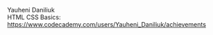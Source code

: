 Yauheni Daniliuk   
HTML CSS Basics: https://www.codecademy.com/users/Yauheni_Daniliuk/achievements
